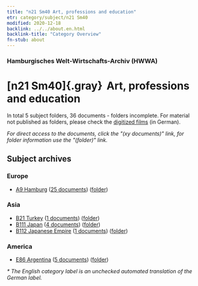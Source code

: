 ```yaml
---
title: "n21 Sm40 Art, professions and education"
etr: category/subject/n21 Sm40
modified: 2020-12-18
backlink: ../../about.en.html
backlink-title: "Category Overview"
fn-stub: about
---
```


### Hamburgisches Welt-Wirtschafts-Archiv (HWWA)
# [n21 Sm40]{.gray}&#8201; Art, professions and education&#160; 





In total 5 subject folders, 36 documents - folders incomplete.
For material not published as folders, please check the [digitized films](/film/h1_sh) (in German).

_For direct access to the documents, click the "(xy documents)" link, for folder information use the "(folder)" link._

## Subject archives



### Europe

- [A9 Hamburg](../../../geo/about.en.html#A9) (<a href="https://dfg-viewer.de/show/?tx_dlf[id]=https://pm20.zbw.eu/mets/sh/1409xx/140905/1821xx/182114/public.mets.en.xml" target="_blank">25 documents</a>) ([folder](http://purl.org/pressemappe20/folder/sh/140905,182114))

### Asia

- [B21 Turkey](../../../geo/about.en.html#B21) (<a href="https://dfg-viewer.de/show/?tx_dlf[id]=https://pm20.zbw.eu/mets/sh/1411xx/141111/1821xx/182114/public.mets.en.xml" target="_blank">1 documents</a>) ([folder](http://purl.org/pressemappe20/folder/sh/141111,182114))
- [B111 Japan](../../../geo/about.en.html#B111) (<a href="https://dfg-viewer.de/show/?tx_dlf[id]=https://pm20.zbw.eu/mets/sh/1412xx/141272/1821xx/182114/public.mets.en.xml" target="_blank">4 documents</a>) ([folder](http://purl.org/pressemappe20/folder/sh/141272,182114))
- [B112 Japanese Empire](../../../geo/about.en.html#B112) (<a href="https://dfg-viewer.de/show/?tx_dlf[id]=https://pm20.zbw.eu/mets/sh/1412xx/141273/1821xx/182114/public.mets.en.xml" target="_blank">1 documents</a>) ([folder](http://purl.org/pressemappe20/folder/sh/141273,182114))

### America

- [E86 Argentina](../../../geo/about.en.html#E86) (<a href="https://dfg-viewer.de/show/?tx_dlf[id]=https://pm20.zbw.eu/mets/sh/1416xx/141692/1821xx/182114/public.mets.en.xml" target="_blank">5 documents</a>) ([folder](http://purl.org/pressemappe20/folder/sh/141692,182114))


_* The English category label is an unchecked automated translation of the German label._


